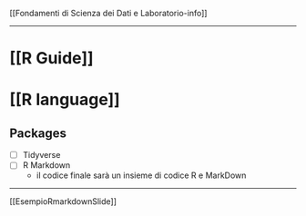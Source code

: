 [[Fondamenti di Scienza dei Dati e Laboratorio-info]]

---
# [[R Guide]]
# [[R language]]

## Packages 
- [ ] Tidyverse
- [ ] R Markdown 
	- il codice finale sarà un insieme di codice R e MarkDown

---

[[EsempioRmarkdownSlide]]

